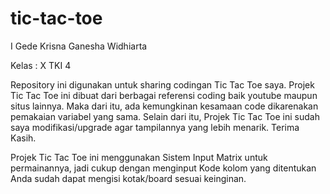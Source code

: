 # tic-tac-toe
I Gede Krisna Ganesha Widhiarta 

Kelas : X TKI 4

Repository ini digunakan untuk sharing codingan Tic Tac Toe saya. Projek Tic Tac Toe ini dibuat dari berbagai referensi coding baik youtube maupun situs lainnya. Maka dari itu, ada kemungkinan kesamaan code dikarenakan pemakaian variabel yang sama. Selain dari itu, Projek Tic Tac Toe ini sudah saya modifikasi/upgrade agar tampilannya yang lebih menarik. Terima Kasih.

Projek Tic Tac Toe ini menggunakan Sistem Input Matrix untuk permainannya, jadi cukup dengan menginput Kode kolom yang ditentukan Anda sudah dapat mengisi kotak/board sesuai keinginan. 
